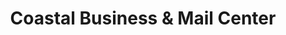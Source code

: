 ---
title: "Coastal Business & Mail Center"
url: /laguna-niguel/coastal-business-und-mail-center/
shop: Kopieren
---